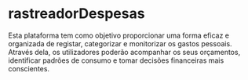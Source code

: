 # rastreadorDespesas
Esta plataforma tem como objetivo proporcionar uma forma eficaz e organizada de registar, categorizar e monitorizar os gastos pessoais. Através dela, os utilizadores poderão acompanhar os seus orçamentos, identificar padrões de consumo e tomar decisões financeiras mais conscientes.
